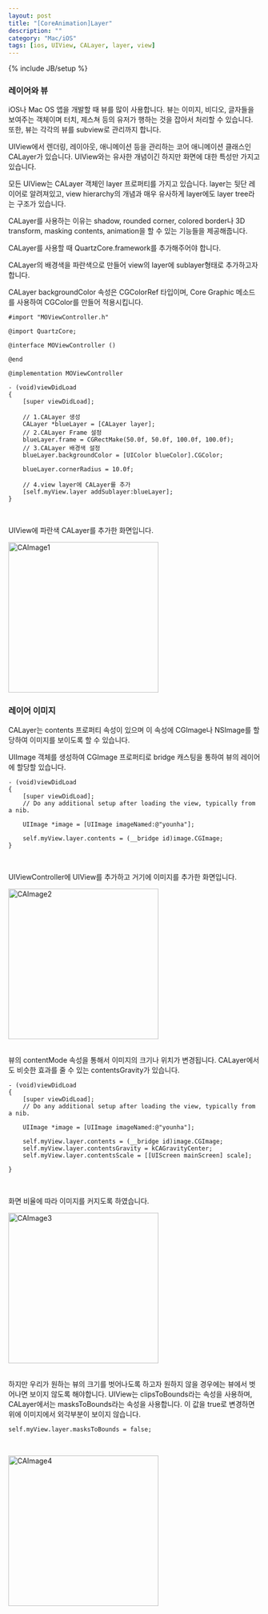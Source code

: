 ```yaml
---
layout: post
title: "[CoreAnimation]Layer"
description: ""
category: "Mac/iOS"
tags: [ios, UIView, CALayer, layer, view]
---
```

{% include JB/setup %}

### 레이어와 뷰

iOS나 Mac OS 앱을 개발할 때 뷰를 많이 사용합니다. 뷰는 이미지, 비디오, 글자들을 보여주는 객체이며 터치, 제스쳐 등의 유저가 행하는 것을 잡아서 처리할 수 있습니다.
또한, 뷰는 각각의 뷰를 subview로 관리까지 합니다.

UIView에서 렌더링, 레이아웃, 애니메이션 등을 관리하는 코어 애니메이션 클래스인 CALayer가 있습니다. UIView와는 유사한 개념이긴 하지만 화면에 대한 특성만 가지고 있습니다.

모든 UIView는 CALayer 객체인 layer 프로퍼티를 가지고 있습니다. layer는 뒷단 레이어로 알려져있고, view hierarchy의 개념과 매우 유사하게 layer에도 layer tree라는 구조가 있습니다.

CALayer를 사용하는 이유는 shadow, rounded corner, colored border나 3D transform, masking contents, animation을 할 수 있는 기능들을 제공해줍니다.

CALayer를 사용할 때 QuartzCore.framework를 추가해주어야 합니다.

CALayer의 배경색을 파란색으로 만들어 view의 layer에 sublayer형태로 추가하고자 합니다.

CALayer backgroundColor 속성은 CGColorRef 타입이며, Core Graphic 메소드를 사용하여 CGColor를 만들어 적용시킵니다.

<pre><code class="objectivec">#import "MOViewController.h"

@import QuartzCore;

@interface MOViewController ()

@end

@implementation MOViewController

- (void)viewDidLoad
{
    [super viewDidLoad];

    // 1.CALayer 생성
    CALayer *blueLayer = [CALayer layer];
    // 2.CALayer Frame 설정
    blueLayer.frame = CGRectMake(50.0f, 50.0f, 100.0f, 100.0f);
    // 3.CALayer 배경색 설정
    blueLayer.backgroundColor = [UIColor blueColor].CGColor;

    blueLayer.cornerRadius = 10.0f;

    // 4.view layer에 CALayer를 추가
    [self.myView.layer addSublayer:blueLayer];
}
</code></pre><br/>

UIView에 파란색 CALayer를 추가한 화면입니다.

<img src="/../../../../image/2014/06/calayer1.png" alt="CAImage1" style="width: 300px;"/><br/>


### 레이어 이미지

CALayer는 contents 프로퍼티 속성이 있으며 이 속성에 CGImage나 NSImage를 할당하여 이미지를 보이도록 할 수 있습니다.

UIImage 객체를 생성하여 CGImage 프로퍼티로 bridge 캐스팅을 통하여 뷰의 레이어에 할당할 있습니다.

<pre><code class="objectivec">- (void)viewDidLoad
{
    [super viewDidLoad];
	// Do any additional setup after loading the view, typically from a nib.

    UIImage *image = [UIImage imageNamed:@"younha"];

    self.myView.layer.contents = (__bridge id)image.CGImage;
}
</code></pre><br />

UIViewController에 UIView를 추가하고 거기에 이미지를 추가한 화면입니다.

<img src="/../../../../image/2014/06/calayer2.png" alt="CAImage2" style="width: 300px;"/><br/>

<br/>뷰의 contentMode 속성을 통해서 이미지의 크기나 위치가 변경됩니다. CALayer에서도 비슷한 효과를 줄 수 있는 contentsGravity가 있습니다.

<pre><code class="objectivec">- (void)viewDidLoad
{
    [super viewDidLoad];
    // Do any additional setup after loading the view, typically from a nib.

    UIImage *image = [UIImage imageNamed:@"younha"];

    self.myView.layer.contents = (__bridge id)image.CGImage;
    self.myView.layer.contentsGravity = kCAGravityCenter;
    self.myView.layer.contentsScale = [[UIScreen mainScreen] scale];

}
</code></pre><br />

화면 비율에 따라 이미지를 커지도록 하였습니다.

<img src="/../../../../image/2014/06/calayer3.png" alt="CAImage3" style="width: 300px;"/><br/>

<br/>하지만 우리가 원하는 뷰의 크기를 벗어나도록 하고자 원하지 않을 경우에는 뷰에서 벗어나면 보이지 않도록 해야합니다. UIView는 clipsToBounds라는 속성을 사용하며, CALayer에서는 masksToBounds라는 속성을 사용합니다. 이 값을 true로 변경하면 위에 이미지에서 외각부분이 보이지 않습니다.

<pre><code class="objectivec">self.myView.layer.masksToBounds = false;
</code></pre><br/>

<img src="/../../../../image/2014/06/calayer4.png" alt="CAImage4" style="width: 300px;"/><br/>









